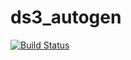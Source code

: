 # ds3_autogen

[![Build
Status](https://travis-ci.org/SpectraLogic/ds3_autogen.svg)](https://travis-ci.org/SpectraLogic/ds3_autogen)
